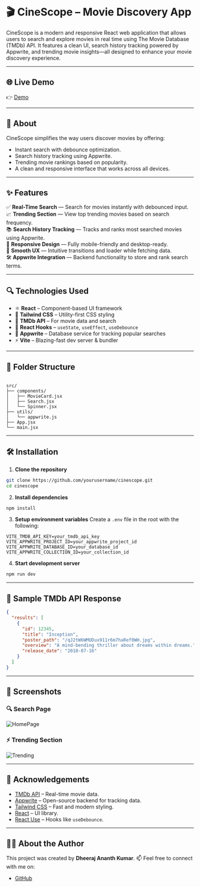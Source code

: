 # 🎬 CineScope – Movie Discovery App

CineScope is a modern and responsive React web application that allows users to search and explore movies in real time using The Movie Database (TMDb) API. It features a clean UI, search history tracking powered by Appwrite, and trending movie insights—all designed to enhance your movie discovery experience.

---

## 🌐 Live Demo  
👉 [Demo](https://react-vite-movie-app-six.vercel.app/)

---

## 📖 About

CineScope simplifies the way users discover movies by offering:
- Instant search with debounce optimization.
- Search history tracking using Appwrite.
- Trending movie rankings based on popularity.
- A clean and responsive interface that works across all devices.

---

## ✨ Features

✅ **Real-Time Search** — Search for movies instantly with debounced input.  
📈 **Trending Section** — View top trending movies based on search frequency.  
📚 **Search History Tracking** — Tracks and ranks most searched movies using Appwrite.  
🎨 **Responsive Design** — Fully mobile-friendly and desktop-ready.  
🔁 **Smooth UX** — Intuitive transitions and loader while fetching data.  
🛠️ **Appwrite Integration** — Backend functionality to store and rank search terms.

---

## 🔍 Technologies Used

- ⚛️ **React** – Component-based UI framework  
- 💨 **Tailwind CSS** – Utility-first CSS styling  
- 📡 **TMDb API** – For movie data and search  
- 🔄 **React Hooks** – `useState`, `useEffect`, `useDebounce`  
- 💽 **Appwrite** – Database service for tracking popular searches  
- ⚡ **Vite** – Blazing-fast dev server & bundler

---

## 🧠 Folder Structure

```

src/
├── components/
│   ├── MovieCard.jsx
│   ├── Search.jsx
│   └── Spinner.jsx
├── utils/
│   └── appwrite.js
├── App.jsx
└── main.jsx

````

---

## 🛠 Installation

1. **Clone the repository**
```bash
git clone https://github.com/yourusername/cinescope.git
cd cinescope
````

2. **Install dependencies**

```bash
npm install
```

3. **Setup environment variables**
   Create a `.env` file in the root with the following:

```env
VITE_TMDB_API_KEY=your_tmdb_api_key
VITE_APPWRITE_PROJECT_ID=your_appwrite_project_id
VITE_APPWRITE_DATABASE_ID=your_database_id
VITE_APPWRITE_COLLECTION_ID=your_collection_id
```

4. **Start development server**

```bash
npm run dev
```

---

## 🔌 Sample TMDb API Response

```json
{
  "results": [
    {
      "id": 12345,
      "title": "Inception",
      "poster_path": "/qJ2tW6WMUDux911r6m7haRef0WH.jpg",
      "overview": "A mind-bending thriller about dreams within dreams.",
      "release_date": "2010-07-16"
    }
  ]
}
```

---

## 📸 Screenshots

### 🔍 Search Page

![HomePage](https://github.com/user-attachments/assets/4e85b655-dafc-441b-aafb-0e32eb28bcef)

### ⚡ Trending Section
![Trending](https://github.com/user-attachments/assets/9507cd8b-cb24-4220-bb3a-e2f375b965da)


---

## 🙏 Acknowledgements

* [TMDb API](https://www.themoviedb.org/documentation/api) – Real-time movie data.
* [Appwrite](https://appwrite.io/) – Open-source backend for tracking data.
* [Tailwind CSS](https://tailwindcss.com/) – Fast and modern styling.
* [React](https://reactjs.org/) – UI library.
* [React Use](https://github.com/streamich/react-use) – Hooks like `useDebounce`.

---

## 👨‍💻 About the Author

This project was created by **Dheeraj Ananth Kumar**.
📫 Feel free to connect with me on:

* [GitHub](https://github.com/DheerajAnanthKumar)
